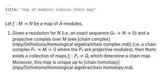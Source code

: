 ```yaml
---
title: "map of modules induces chain map"
---
```


Let $f:M\to N$ be a map of $A$-modules.

1. Given a resolution for $N$ (i.e. an exact sequence $Q_\ast\to N\to 0$) and a projective complex over $M$ (see [chain complex](ntpy/Definitions/Homological algebra/chain complex.md)) (i.e. a chain complex $P_\ast\to M\to 0$ where the $P_\ast$ are projective modules), then there exists a collection of  maps $f_i:P_i\to Q_i$ which determine a chain map. Moreover, this map is unique up to [chain homotopy](ntpy/Definitions/Homological algebra/chain homotopy.md).
